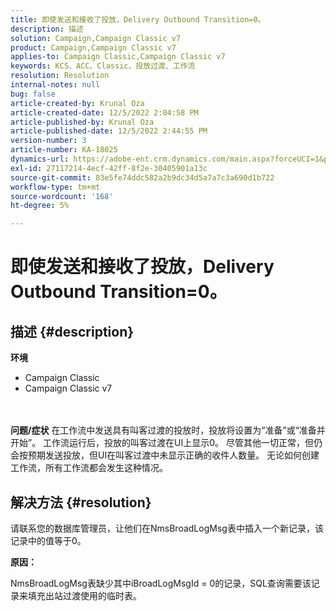 ```yaml
---
title: 即使发送和接收了投放，Delivery Outbound Transition=0。
description: 描述
solution: Campaign,Campaign Classic v7
product: Campaign,Campaign Classic v7
applies-to: Campaign Classic,Campaign Classic v7
keywords: KCS、ACC、Classic、投放过渡、工作流
resolution: Resolution
internal-notes: null
bug: false
article-created-by: Krunal Oza
article-created-date: 12/5/2022 2:04:58 PM
article-published-by: Krunal Oza
article-published-date: 12/5/2022 2:44:55 PM
version-number: 3
article-number: KA-18025
dynamics-url: https://adobe-ent.crm.dynamics.com/main.aspx?forceUCI=1&pagetype=entityrecord&etn=knowledgearticle&id=adaee7c7-a574-ed11-81aa-6045bd006c82
exl-id: 27117214-4ecf-42ff-8f2e-30405901a13c
source-git-commit: 83e5fe74ddc582a2b9dc34d5a7a7c3a690d1b722
workflow-type: tm+mt
source-wordcount: '168'
ht-degree: 5%

---
```


# 即使发送和接收了投放，Delivery Outbound Transition=0。

## 描述 {#description}

<b>环境</b>
- Campaign Classic
- Campaign Classic v7

<br> <br><b>问题/症状</b>
在工作流中发送具有叫客过渡的投放时，投放将设置为“准备”或“准备并开始”。 工作流运行后，投放的叫客过渡在UI上显示0。 尽管其他一切正常，但仍会按预期发送投放，但UI在叫客过渡中未显示正确的收件人数量。 无论如何创建工作流，所有工作流都会发生这种情况。




## 解决方法 {#resolution}


请联系您的数据库管理员，让他们在NmsBroadLogMsg表中插入一个新记录，该记录中的值等于0。



<b>原因：</b>

NmsBroadLogMsg表缺少其中iBroadLogMsgId = 0的记录，SQL查询需要该记录来填充出站过渡使用的临时表。
